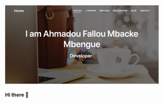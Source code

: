 
![cover](https://github.com/Fallou-Mbengue/Fallou-Mbengue/blob/main/Dev-folio.png)
### Hi there 👋

<!--
**Fallou-Mbengue/Fallou-Mbengue** is a ✨ _special_ ✨ repository because its `README.md` (this file) appears on your GitHub profile.

Here are some ideas to get you started:

- 🔭 I’m currently working on ...
- 🌱 I’m currently learning ...
- 👯 I’m looking to collaborate on ...
- 🤔 I’m looking for help with ...
- 💬 Ask me about ...
- 📫 How to reach me: ...
- 😄 Pronouns: ...
- ⚡ Fun fact: ...
-->
